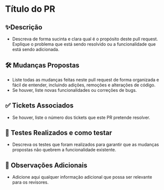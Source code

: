 # Título do PR

## ✨Descrição

- Descreva de forma sucinta e clara qual é o propósito deste pull request. Explique o problema que está sendo resolvido ou a funcionalidade que está sendo adicionada.

## 🛠 Mudanças Propostas

- Liste todas as mudanças feitas neste pull request de forma organizada e fácil de entender, incluindo adições, remoções e alterações de código.
- Se houver, liste novas funcionalidades ou correções de bugs.

## ✅ Tickets Associados

- Se houver, liste o número dos tickets que este PR pretende resolver.

## 🧪 Testes Realizados e como testar

- Descreva os testes que foram realizados para garantir que as mudanças propostas não quebrem a funcionalidade existente.

## 🚩 Observações Adicionais

- Adicione aqui qualquer informação adicional que possa ser relevante para os revisores.

